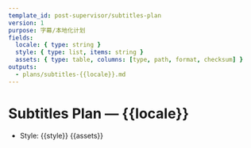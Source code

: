 ```yaml
---
template_id: post-supervisor/subtitles-plan
version: 1
purpose: 字幕/本地化计划
fields:
  locale: { type: string }
  style: { type: list, items: string }
  assets: { type: table, columns: [type, path, format, checksum] }
outputs:
  - plans/subtitles-{{locale}}.md
---
```


# Subtitles Plan — {{locale}}

- Style: {{style}}
  {{assets}}
